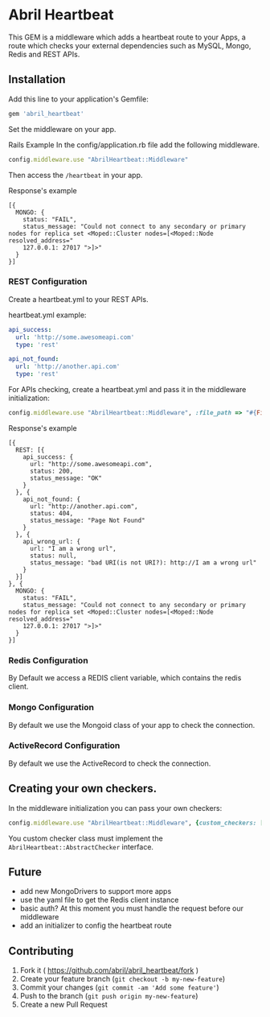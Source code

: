 # Abril Heartbeat

This GEM is a middleware which adds a heartbeat route to your Apps, a route which checks your external dependencies such as MySQL, Mongo, Redis and REST APIs.  

## Installation

Add this line to your application's Gemfile:

```ruby
gem 'abril_heartbeat'
```

Set the middleware on your app.

Rails Example
In the config/application.rb file add the following middleware.

```ruby
config.middleware.use "AbrilHeartbeat::Middleware"
```

Then access the `/heartbeat` in your app.

Response's example
```
[{
  MONGO: {
    status: "FAIL",
    status_message: "Could not connect to any secondary or primary nodes for replica set <Moped::Cluster nodes=[<Moped::Node resolved_address="
    127.0.0.1: 27017 ">]>"
  }
}]
```

### REST Configuration

Create a heartbeat.yml to your REST APIs.

heartbeat.yml example:
```yaml
api_success:
  url: 'http://some.awesomeapi.com'
  type: 'rest'

api_not_found:
  url: 'http://another.api.com'
  type: 'rest'
```

For APIs checking, create a heartbeat.yml and pass it in the middleware initialization:
```ruby
config.middleware.use "AbrilHeartbeat::Middleware", :file_path => "#{File.dirname(__FILE__)}/heartbeat.yml"
```

Response's example
```
[{
  REST: [{
    api_success: {
      url: "http://some.awesomeapi.com",
      status: 200,
      status_message: "OK"
    }
  }, {
    api_not_found: {
      url: "http://another.api.com",
      status: 404,
      status_message: "Page Not Found"
    }
  }, {
    api_wrong_url: {
      url: "I am a wrong url",
      status: null,
      status_message: "bad URI(is not URI?): http://I am a wrong url"
    }
  }]
}, {
  MONGO: {
    status: "FAIL",
    status_message: "Could not connect to any secondary or primary nodes for replica set <Moped::Cluster nodes=[<Moped::Node resolved_address="
    127.0.0.1: 27017 ">]>"
  }
}]
```

### Redis Configuration

By Default we access a REDIS client variable, which contains the redis client.

### Mongo Configuration

By default we use the Mongoid class of your app to check the connection.

### ActiveRecord Configuration

By default we use the ActiveRecord to check the connection.

## Creating your own checkers.

In the middleware initialization you can pass your own checkers:

```ruby
config.middleware.use "AbrilHeartbeat::Middleware", {custom_checkers: [YourCustomCheckerClass]}
```

You custom checker class must implement the `AbrilHeartbeat::AbstractChecker` interface.

## Future

* add new MongoDrivers to support more apps
* use the yaml file to get the Redis client instance
* basic auth? At this moment you must handle the request before our middleware
* add an initializer to config the heartbeat route


## Contributing

1. Fork it ( https://github.com/abril/abril_heartbeat/fork )
2. Create your feature branch (`git checkout -b my-new-feature`)
3. Commit your changes (`git commit -am 'Add some feature'`)
4. Push to the branch (`git push origin my-new-feature`)
5. Create a new Pull Request

